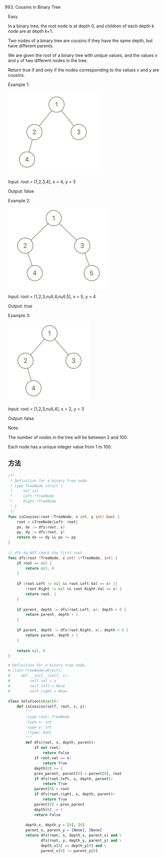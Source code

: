 993. Cousins in Binary Tree


Easy


In a binary tree, the root node is at depth 0, and children of each depth k node are at depth k+1.

Two nodes of a binary tree are cousins if they have the same depth, but have different parents.

We are given the root of a binary tree with unique values, and the values x and y of two different nodes in the tree.

Return true if and only if the nodes corresponding to the values x and y are cousins.

 

Example 1:

![1](993-1.png)

Input: root = [1,2,3,4], x = 4, y = 3

Output: false

Example 2:

![2](993-2.png)

Input: root = [1,2,3,null,4,null,5], x = 5, y = 4

Output: true

Example 3:

![3](993-3.png)

Input: root = [1,2,3,null,4], x = 2, y = 3

Output: false
 

Note:

The number of nodes in the tree will be between 2 and 100.

Each node has a unique integer value from 1 to 100.

## 方法



```go
/**
 * Definition for a binary tree node.
 * type TreeNode struct {
 *     Val int
 *     Left *TreeNode
 *     Right *TreeNode
 * }
 */
func isCousins(root *TreeNode, x int, y int) bool {
    root = &TreeNode{Left: root}
	px, dx := dfs(root, x)
	py, dy := dfs(root, y)
	return dx == dy && px != py
}

// dfs do NOT check the first root
func dfs(root *TreeNode, x int) (*TreeNode, int) {
	if root == nil {
		return nil, 0
	}

	if (root.Left != nil && root.Left.Val == x) ||
		(root.Right != nil && root.Right.Val == x) {
		return root, 1
	}

	if parent, depth := dfs(root.Left, x); depth > 0 {
		return parent, depth + 1
	}

	if parent, depth := dfs(root.Right, x); depth > 0 {
		return parent, depth + 1
	}

	return nil, 0
}

```


```python
# Definition for a binary tree node.
# class TreeNode(object):
#     def __init__(self, x):
#         self.val = x
#         self.left = None
#         self.right = None

class Solution(object):
    def isCousins(self, root, x, y):
        """
        :type root: TreeNode
        :type x: int
        :type y: int
        :rtype: bool
        """
        def dfs(root, x, depth, parent):
            if not root:
                return False
            if root.val == x:
                return True
            depth[0] += 1
            prev_parent, parent[0] = parent[0], root
            if dfs(root.left, x, depth, parent):
                return True
            parent[0] = root
            if dfs(root.right, x, depth, parent):
                return True
            parent[0] = prev_parent
            depth[0] -= 1
            return False
        
        depth_x, depth_y = [0], [0]
        parent_x, parent_y = [None], [None]
        return dfs(root, x, depth_x, parent_x) and \
               dfs(root, y, depth_y, parent_y) and \
               depth_x[0] == depth_y[0] and \
               parent_x[0] != parent_y[0]
```